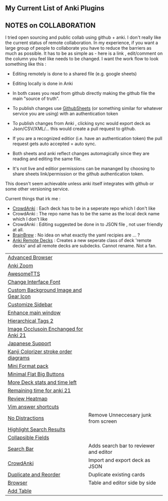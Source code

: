 ## My Current List of Anki Plugins

## NOTES on COLLABORATION

I tried open sourcing and public collab using github + anki. I don't really like the current status of remote collaboration. In my experience, if you want a large group of people to collaborate you have to reduce the barriers as much as possible. It has to be as simple as - here is a link , edit/comment on the column you feel like needs to be changed. I want the work flow to look something like this :

* Editing remotely is done to a shared file (e.g. google sheets)
* Editing locally is done in Anki
* In both cases you read from github directly making the github file the main "source of truth".

* To publish changes use [GithubSheets](https://github.com/Max-Makhrov/GitHub-Sheets-gs) (or something similar for whatever service you are using) with an authentication token
* To publish changes from Anki , clicking sync would export deck as Json/CSV/XML/... this would create a pull request to github.
* If you are a recognized editior (i.e. have an authentication token) the pull request gets auto accepted = auto sync.

* Both sheets and anki reflect changes automagically since they are reading and editing the same file.
* It's not live and editior permissions can be mananged by choosing to share sheets link/permission or the github authentication token.

This doesn't seem achievable unless anki itself integrates with github or some other versioning service.

Current things that irk me :

* [CrowdAnki](https://github.com/Stvad/CrowdAnki) : Each deck has to be in a seperate repo which I don't like
* CrowdAnki : The repo name has to be the same as the local deck name which I don't like
* CrowdAnki : Editing suggested be done in to JSON file , not user friendly at all.
* [BrainBrew](https://github.com/ohare93/brain-brew) : No idea on what exactly the yaml recipies are ... ?
* [Anki Remote Decks](https://github.com/c-okelly/anki-remote-decks) : Creates a new seperate class of deck 'remote decks' and all remote decks are subdecks. Cannot rename. Not a fan.

|                                                                                     |                                        |
| :--                                                                                 | :--                                    |
| [Advanced Browser](https://ankiweb.net/shared/info/874215009)                       |                                        |
| [Anki Zoom](https://ankiweb.net/shared/info/538879081)                              |                                        |
| [AwesomeTTS](https://ankiweb.net/shared/info/1436550454)                            |                                        |
| [Change Interface Font]()                                                           |                                        |
| [Custom Background Image and Gear Icon](https://ankiweb.net/shared/info/1210908941) |                                        |
| [Customize Sidebar]()                                                               |                                        |
| [Enhance main window](https://ankiweb.net/shared/info/877182321)                    |                                        |
| [Hierarchical Tags 2](https://ankiweb.net/shared/info/594329229)                    |                                        |
| [Image Occlusoin Enchanged for Anki 21](https://ankiweb.net/shared/info/1374772155) |                                        |
| [Japanese Support](https://ankiweb.net/shared/info/3918629684)                      |                                        |
| [Kanji Colorizer stroke order diagrams](https://ankiweb.net/shared/info/1964372878) |                                        |
| [Mini Format pack](https://ankiweb.net/shared/info/295889520)                       |                                        |
| [Minimal Flat Big Buttons](https://ankiweb.net/shared/info/1042429613)              |                                        |
| [More Deck stats and time left](https://ankiweb.net/shared/info/1556734708)         |                                        |
| [Remaining time for anki 21](https://ankiweb.net/shared/info/1508357010)            |                                        |
| [Review Heatmap](https://github.com/glutanimate/review-heatmap#installation)        |                                        |
| [Vim answer shortcuts](https://ankiweb.net/shared/info/1197299782)                  |                                        |
| [No Distractions](https://ankiweb.net/shared/info/1049863218)                       | Remove Unneccesary junk from screen    |
| [Highlight Search Results](https://ankiweb.net/shared/info/225180905)               |                                        |
| [Collapsible Fields](https://ankiweb.net/shared/info/1896168623)                    |                                        |
| [Search Bar](https://ankiweb.net/shared/info/1251668918)                            | Adds search bar to reviewer and editor |
| [CrowdAnki](https://ankiweb.net/shared/info/1788670778)                             | Import and export deck as JSON         |
| [Duplicate and Reorder](https://ankiweb.net/shared/info/1114271285)                 | Duplicate existing cards               |
| [Browser](https://ankiweb.net/shared/info/831846358)                                | Table and editor side by side          |
| [Add Table](https://ankiweb.net/shared/info/1237621971)                             |                                        |

